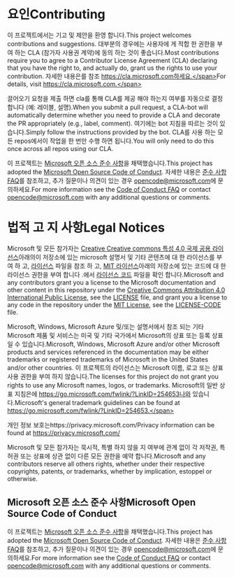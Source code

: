 # <a name="contributing"></a><span data-ttu-id="2a81a-101">요인</span><span class="sxs-lookup"><span data-stu-id="2a81a-101">Contributing</span></span>

<span data-ttu-id="2a81a-102">이 프로젝트에서는 기고 및 제안을 환영 합니다.</span><span class="sxs-lookup"><span data-stu-id="2a81a-102">This project welcomes contributions and suggestions.</span></span>  <span data-ttu-id="2a81a-103">대부분의 경우에는 사용자에 게 적합 한 권한을 부여 하는 CLA (참가자 사용권 계약)에 동의 하는 것이 좋습니다.</span><span class="sxs-lookup"><span data-stu-id="2a81a-103">Most contributions require you to agree to a Contributor License Agreement (CLA) declaring that you have the right to, and actually do, grant us the rights to use your contribution.</span></span> <span data-ttu-id="2a81a-104">자세한 내용은를 참조 https://cla.microsoft.com하세요.</span><span class="sxs-lookup"><span data-stu-id="2a81a-104">For details, visit https://cla.microsoft.com.</span></span>

<span data-ttu-id="2a81a-105">끌어오기 요청을 제출 하면 cla를 통해 CLA를 제공 해야 하는지 여부를 자동으로 결정 합니다 (예: 레이블, 설명).</span><span class="sxs-lookup"><span data-stu-id="2a81a-105">When you submit a pull request, a CLA-bot will automatically determine whether you need to provide a CLA and decorate the PR appropriately (e.g., label, comment).</span></span> <span data-ttu-id="2a81a-106">여기에는 bot 지침을 따르는 것이 있습니다.</span><span class="sxs-lookup"><span data-stu-id="2a81a-106">Simply follow the instructions provided by the bot.</span></span> <span data-ttu-id="2a81a-107">CLA를 사용 하는 모든 repos에서이 작업을 한 번만 수행 하면 됩니다.</span><span class="sxs-lookup"><span data-stu-id="2a81a-107">You will only need to do this once across all repos using our CLA.</span></span>

<span data-ttu-id="2a81a-108">이 프로젝트는 [Microsoft 오픈 소스 준수 사항](https://opensource.microsoft.com/codeofconduct/)을 채택했습니다.</span><span class="sxs-lookup"><span data-stu-id="2a81a-108">This project has adopted the [Microsoft Open Source Code of Conduct](https://opensource.microsoft.com/codeofconduct/).</span></span>
<span data-ttu-id="2a81a-109">자세한 내용은 [준수 사항 FAQ](https://opensource.microsoft.com/codeofconduct/faq/)를 참조하고, 추가 질문이나 의견이 있는 경우 [opencode@microsoft.com](mailto:opencode@microsoft.com)에 문의하세요.</span><span class="sxs-lookup"><span data-stu-id="2a81a-109">For more information see the [Code of Conduct FAQ](https://opensource.microsoft.com/codeofconduct/faq/) or contact [opencode@microsoft.com](mailto:opencode@microsoft.com) with any additional questions or comments.</span></span>

# <a name="legal-notices"></a><span data-ttu-id="2a81a-110">법적 고 지 사항</span><span class="sxs-lookup"><span data-stu-id="2a81a-110">Legal Notices</span></span>

<span data-ttu-id="2a81a-111">Microsoft 및 모든 참가자는 [Creative Creative commons 특성 4.0 국제 공용 라이선스](https://creativecommons.org/licenses/by/4.0/legalcode)아래의이 저장소에 있는 microsoft 설명서 및 기타 콘텐츠에 대 한 라이선스를 부여 하 고, [라이선스](LICENSE) 파일을 참조 하 고, [MIT 라이선스](https://opensource.org/licenses/MIT)아래의 저장소에 있는 코드에 대 한 라이선스 권한을 부여 합니다 .에서 [라이선스 코드](LICENSE-CODE) 파일을 확인 합니다.</span><span class="sxs-lookup"><span data-stu-id="2a81a-111">Microsoft and any contributors grant you a license to the Microsoft documentation and other content in this repository under the [Creative Commons Attribution 4.0 International Public License](https://creativecommons.org/licenses/by/4.0/legalcode), see the [LICENSE](LICENSE) file, and grant you a license to any code in the repository under the [MIT License](https://opensource.org/licenses/MIT), see the [LICENSE-CODE](LICENSE-CODE) file.</span></span>

<span data-ttu-id="2a81a-112">Microsoft, Windows, Microsoft Azure 및/또는 설명서에서 참조 되는 기타 Microsoft 제품 및 서비스는 미국 및 기타 국가에서 Microsoft의 상표 또는 등록 상표 일 수 있습니다.</span><span class="sxs-lookup"><span data-stu-id="2a81a-112">Microsoft, Windows, Microsoft Azure and/or other Microsoft products and services referenced in the documentation may be either trademarks or registered trademarks of Microsoft in the United States and/or other countries.</span></span>
<span data-ttu-id="2a81a-113">이 프로젝트의 라이선스는 Microsoft 이름, 로고 또는 상표 사용 권한을 부여 하지 않습니다.</span><span class="sxs-lookup"><span data-stu-id="2a81a-113">The licenses for this project do not grant you rights to use any Microsoft names, logos, or trademarks.</span></span>
<span data-ttu-id="2a81a-114">Microsoft의 일반 상표 지침은에 https://go.microsoft.com/fwlink/?LinkID=254653나와 있습니다.</span><span class="sxs-lookup"><span data-stu-id="2a81a-114">Microsoft's general trademark guidelines can be found at https://go.microsoft.com/fwlink/?LinkID=254653.</span></span>

<span data-ttu-id="2a81a-115">개인 정보 보호는https://privacy.microsoft.com/</span><span class="sxs-lookup"><span data-stu-id="2a81a-115">Privacy information can be found at https://privacy.microsoft.com/</span></span>

<span data-ttu-id="2a81a-116">Microsoft 및 모든 참가자는 묵시적, 특별 하지 않을 지 여부에 관계 없이 각 저작권, 특허권 또는 상표에 상관 없이 다른 모든 권한을 예약 합니다.</span><span class="sxs-lookup"><span data-stu-id="2a81a-116">Microsoft and any contributors reserve all others rights, whether under their respective copyrights, patents, or trademarks, whether by implication, estoppel or otherwise.</span></span>

## <a name="microsoft-open-source-code-of-conduct"></a><span data-ttu-id="2a81a-117">Microsoft 오픈 소스 준수 사항</span><span class="sxs-lookup"><span data-stu-id="2a81a-117">Microsoft Open Source Code of Conduct</span></span>
<span data-ttu-id="2a81a-118">이 프로젝트는 [Microsoft 오픈 소스 준수 사항](https://opensource.microsoft.com/codeofconduct/)을 채택했습니다.</span><span class="sxs-lookup"><span data-stu-id="2a81a-118">This project has adopted the [Microsoft Open Source Code of Conduct](https://opensource.microsoft.com/codeofconduct/).</span></span>
<span data-ttu-id="2a81a-119">자세한 내용은 [준수 사항 FAQ](https://opensource.microsoft.com/codeofconduct/faq/)를 참조하고, 추가 질문이나 의견이 있는 경우 [opencode@microsoft.com](mailto:opencode@microsoft.com)에 문의하세요.</span><span class="sxs-lookup"><span data-stu-id="2a81a-119">For more information see the [Code of Conduct FAQ](https://opensource.microsoft.com/codeofconduct/faq/) or contact [opencode@microsoft.com](mailto:opencode@microsoft.com) with any additional questions or comments.</span></span>
